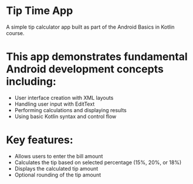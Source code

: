 # Tip Time App
A simple tip calculator app built as part of the Android Basics in Kotlin course.

# This app demonstrates fundamental Android development concepts including:

- User interface creation with XML layouts
- Handling user input with EditText
- Performing calculations and displaying results
- Using basic Kotlin syntax and control flow

# Key features:

- Allows users to enter the bill amount
- Calculates the tip based on selected percentage (15%, 20%, or 18%)
- Displays the calculated tip amount
- Optional rounding of the tip amount
